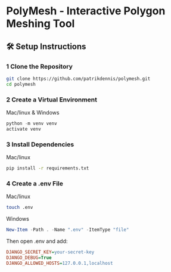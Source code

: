 # PolyMesh - Interactive Polygon Meshing Tool

## 🛠️ Setup Instructions

### 1 Clone the Repository

```bash
git clone https://github.com/patrikdennis/polymesh.git
cd polymesh
```

### 2 Create a Virtual Environment

Mac/linux & Windows
```powershell
python -m venv venv
activate venv
```


### 3 Install Dependencies
Mac/linux
```bash
pip install -r requirements.txt
```


### 4 Create a .env File
Mac/linux
```bash
touch .env
```

Windows
```powershell
New-Item -Path . -Name ".env" -ItemType "file"
```


Then open .env and add:
```ini
DJANGO_SECRET_KEY=your-secret-key
DJANGO_DEBUG=True
DJANGO_ALLOWED_HOSTS=127.0.0.1,localhost


